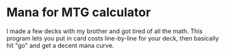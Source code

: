 # Mana for MTG calculator

I made a few decks with my brother and got tired of all the math.
This program lets you put in card costs line-by-line for your deck,
then basically hit "go" and get a decent mana curve.
